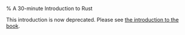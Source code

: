% A 30-minute Introduction to Rust

This introduction is now deprecated. Please see
[the introduction to the book][intro].

[intro]: book/README.html
